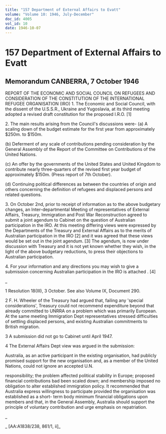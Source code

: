 ```yaml
---
title: "157 Department of External Affairs to Evatt"
volume: "Volume 10: 1946, July-December"
doc_id: 4005
vol_id: 10
date: 1946-10-07
---
```


# 157 Department of External Affairs to Evatt

## Memorandum CANBERRA, 7 October 1946

REPORT OF THE ECONOMIC AND SOCIAL COUNCIL ON REFUGEES AND CONSIDERATION OF THE CONSTITUTION OF THE INTERNATIONAL REFUGEE ORGANISATION (IRO) 1. The Economic and Social Council, with the dissent of the U.S.S.R., Ukraine and Yugoslavia, at its third meeting adopted a revised draft constitution for the proposed I.R.O. [1]

2\. The main results arising from the Council's discussions were- (a) A scaling down of the budget estimate for the first year from approximately $250m. to $150m.

(b) Deferment of any scale of contributions pending consideration by the General Assembly of the Report of the Committee on Contributions of the United Nations.

(c) An offer by the governments of the United States and United Kingdom to contribute nearly three-quarters of the revised first year budget of approximately $150m. (Press report of 7th October).

(d) Continuing political differences as between the countries of origin and others concerning the definition of refugees and displaced persons and related questions.

3\. On October 2nd, prior to receipt of information as to the above budgetary changes, an Inter-departmental Meeting of representatives of External Affairs, Treasury, Immigration and Post War Reconstruction agreed to submit a joint agendum to Cabinet on the question of Australian participation in the IRO. At this meeting differing views were expressed by the Departments of the Treasury and External Affairs as to the merits of Australian participation in the IRO [2] and it was agreed that these views would be set out in the joint agendum. [3] The agendum, is now under discussion with Treasury and it is not yet known whether they wish, in the light of the above budgetary reductions, to press their objections to Australian participation.

4\. For your information and any directions you may wish to give a submission concerning Australian participation in the IRO is attached . [4]

_

1 Resolution 18(III), 3 October. See also Volume IX, Document 290.

2 F. H. Wheeler of the Treasury had argued that, failing any 'special considerations', Treasury could not recommend expenditure beyond that already committed to UNRRA on a problem which was primarily European. At the same meeting Immigration Dept representatives stressed difficulties of settling displaced persons, and existing Australian commitments to British migration.

3 A submission did not go to Cabinet until April 1947.

4 The External Affairs Dept view was argued in the submission:

Australia, as an active participant in the existing organisation, had publicly promised support for the new organisation and, as a member of the United Nations, could not ignore an accepted U.N.

responsibility; the problem affected political stability in Europe; proposed financial contributions bad been scaled down; and membership imposed no obligation to alter established immigration policy. It recommended that Australia express willingness to participate provided the organisation was established as a short- term body minimum financial obligations upon members and that, in the General Assembly, Australia should support the principle of voluntary contribution and urge emphasis on repatriation.

_

_ [AA:A1838/238, 861/1, ii]_
